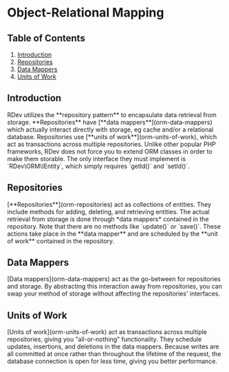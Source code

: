 # Object-Relational Mapping

## Table of Contents
1. [Introduction](#introduction)
2. [Repositories](#repositories)
3. [Data Mappers](#data-mappers)
4. [Units of Work](#units-of-work)

<h2 id="introduction">Introduction</h2>
RDev utilizes the **repository pattern** to encapsulate data retrieval from storage.  **Repositories** have [**data mappers**](orm-data-mappers) which actually interact directly with storage, eg cache and/or a relational database.  Repositories use [**units of work**](orm-units-of-work), which act as transactions across multiple repositories.  Unlike other popular PHP frameworks, RDev does not force you to extend ORM classes in order to make them storable.  The only interface they must implement is `RDev\ORM\IEntity`, which simply requires `getId()` and `setId()`.

<h2 id="repositories">Repositories</h2>
[**Repositories**](orm-repositories) act as collections of entities.  They include methods for adding, deleting, and retrieving entities.  The actual retrieval from storage is done through *data mappers* contained in the repository.  Note that there are no methods like `update()` or `save()`.  These actions take place in the **data mapper** and are scheduled by the **unit of work** contained in the repository.

<h2 id="data-mappers">Data Mappers</h2>
[Data mappers](orm-data-mappers) act as the go-between for repositories and storage.  By abstracting this interaction away from repositories, you can swap your method of storage without affecting the repositories' interfaces.

<h2 id="units-of-work">Units of Work</h2>
[Units of work](orm-units-of-work) act as transactions across multiple repositories, giving you "all-or-nothing" functionality.  They schedule updates, insertions, and deletions in the data mappers.  Because writes are all committed at once rather than throughout the lifetime of the request, the database connection is open for less time, giving you better performance.